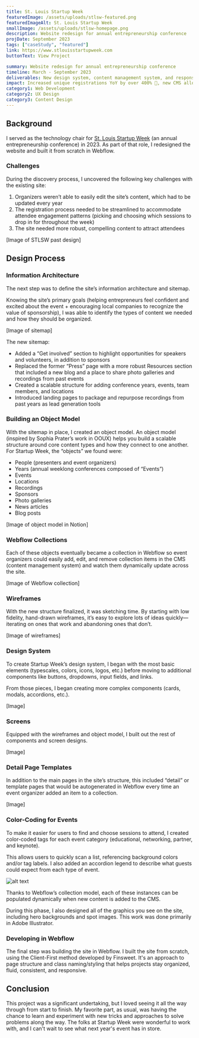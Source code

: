 ```yaml
---
title: St. Louis Startup Week
featuredImage: /assets/uploads/stlsw-featured.png
featuredImageAlt: St. Louis Startup Week
smallImage: /assets/uploads/stlsw-homepage.png
description: Website redesign for annual entrepreneurship conference
projDate: September 2023
tags: ["caseStudy", "featured"]
link: https://www.stlouisstartupweek.com
buttonText: View Project

summary: Website redesign for annual entrepreneurship conference
timeline: March - September 2023
deliverables: New design system, content management system, and responsive website build
impact: Increased unique registrations YoY by over 400% 🤯, new CMS allowed organizers to easily update the site, and improvements to site's overall UI/UX better align with Startup Week's innovative and entrepreneurial branding
category1: Web Development
category2: UX Design
category3: Content Design
---
```


## Background

I served as the technology chair for [St. Louis Startup Week](https://www.stlouisstartupweek.com/) (an annual entrepreneurship conference) in 2023. As part of that role, I redesigned the website and built it from scratch in Webflow.

### Challenges

During the discovery process, I uncovered the following key challenges with the existing site:

1. Organizers weren’t able to easily edit the site’s content, which had to be updated every year
2. The registration process needed to be streamlined to accommodate attendee engagement patterns (picking and choosing which sessions to drop in for throughout the week)
3. The site needed more robust, compelling content to attract attendees

[Image of STLSW past design]

## Design Process

### Information Architecture

The next step was to define the site’s information architecture and sitemap.

Knowing the site’s primary goals (helping entrepreneurs feel confident and excited about the event + encouraging local companies to recognize the value of sponsorship), I was able to identify the types of content we needed and how they should be organized.

[Image of sitemap]

The new sitemap:
* Added a “Get involved” section to highlight opportunities for speakers and volunteers, in addition to sponsors
* Replaced the former “Press” page with a more robust Resources section that included a new blog and a place to share photo galleries and recordings from past events
* Created a scalable structure for adding conference years, events, team members, and locations
* Introduced landing pages to package and repurpose recordings from past years as lead generation tools

### Building an Object Model

With the sitemap in place, I created an object model. An object model (inspired by Sophia Prater’s work in OOUX) helps you build a scalable structure around core content types and how they connect to one another. For Startup Week, the “objects” we found were:

* People (presenters and event organizers)
* Years (annual weeklong conferences composed of “Events”)
* Events
* Locations
* Recordings
* Sponsors
* Photo galleries
* News articles
* Blog posts

[Image of object model in Notion]

### Webflow Collections

Each of these objects eventually became a collection in Webflow so event organizers could easily add, edit, and remove collection items in the CMS (content management system) and watch them dynamically update across the site.

[Image of Webflow collection]

### Wireframes

With the new structure finalized, it was sketching time. By starting with low fidelity, hand-drawn wireframes, it’s easy to explore lots of ideas quickly—iterating on ones that work and abandoning ones that don’t.

[Image of wireframes]

### Design System

To create Startup Week’s design system, I began with the most basic elements (typescales, colors, icons, logos, etc.) before moving to additional components like buttons, dropdowns, input fields, and links.

From those pieces, I began creating more complex components (cards, modals, accordions, etc.).

[Image]

### Screens

Equipped with the wireframes and object model, I built out the rest of components and screen designs.

[Image]

### Detail Page Templates

In addition to the main pages in the site’s structure, this included “detail” or template pages that would be autogenerated in Webflow every time an event organizer added an item to a collection.

[Image]

### Color-Coding for Events

To make it easier for users to find and choose sessions to attend, I created color-coded tags for each event category (educational, networking, partner, and keynote).

This allows users to quickly scan a list, referencing background colors and/or tag labels. I also added an accordion legend to describe what guests could expect from each type of event.

![alt text](/assets/stlsw/stlsw-benefits.jpeg)

Thanks to Webflow’s collection model, each of these instances can be populated dynamically when new content is added to the CMS.

During this phase, I also designed all of the graphics you see on the site, including hero backgrounds and spot images. This work was done primarily in Adobe Illustrator.

### Developing in Webflow

The final step was building the site in Webflow. I built the site from scratch, using the Client-First method developed by Finsweet. It's an approach to page structure and class naming/styling that helps projects stay organized, fluid, consistent, and responsive.

## Conclusion

This project was a significant undertaking, but I loved seeing it all the way through from start to finish. My favorite part, as usual, was having the chance to learn and experiment with new tricks and approaches to solve problems along the way. The folks at Startup Week were wonderful to work with, and I can't wait to see what next year's event has in store.